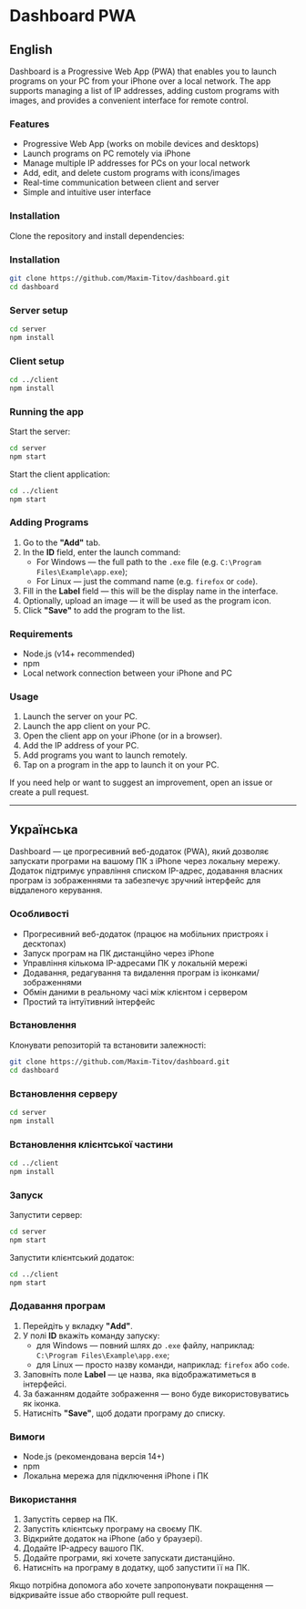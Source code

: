 # Dashboard PWA

## English

Dashboard is a Progressive Web App (PWA) that enables you to launch programs on your PC from your iPhone over a local network. The app supports managing a list of IP addresses, adding custom programs with images, and provides a convenient interface for remote control.

### Features

- Progressive Web App (works on mobile devices and desktops)
- Launch programs on PC remotely via iPhone
- Manage multiple IP addresses for PCs on your local network
- Add, edit, and delete custom programs with icons/images
- Real-time communication between client and server
- Simple and intuitive user interface

### Installation

Clone the repository and install dependencies:

### Installation

```bash
git clone https://github.com/Maxim-Titov/dashboard.git
cd dashboard
```

### Server setup

```bash
cd server
npm install
```

### Client setup

```bash
cd ../client
npm install
```

### Running the app

Start the server:

```bash
cd server
npm start
```

Start the client application:

```bash
cd ../client
npm start
```

### Adding Programs

1. Go to the **"Add"** tab.
2. In the **ID** field, enter the launch command:
   - For Windows — the full path to the `.exe` file (e.g. `C:\Program Files\Example\app.exe`);
   - For Linux — just the command name (e.g. `firefox` or `code`).
3. Fill in the **Label** field — this will be the display name in the interface.
4. Optionally, upload an image — it will be used as the program icon.
5. Click **"Save"** to add the program to the list.

### Requirements

- Node.js (v14+ recommended)
- npm
- Local network connection between your iPhone and PC

### Usage
1. Launch the server on your PC.
2. Launch the app client on your PC.
3. Open the client app on your iPhone (or in a browser).
4. Add the IP address of your PC.
5. Add programs you want to launch remotely.
6. Tap on a program in the app to launch it on your PC.

If you need help or want to suggest an improvement, open an issue or create a pull request.

---

## Українська

Dashboard — це прогресивний веб-додаток (PWA), який дозволяє запускати програми на вашому ПК з iPhone через локальну мережу. Додаток підтримує управління списком IP-адрес, додавання власних програм із зображеннями та забезпечує зручний інтерфейс для віддаленого керування.

### Особливості

- Прогресивний веб-додаток (працює на мобільних пристроях і десктопах)
- Запуск програм на ПК дистанційно через iPhone
- Управління кількома IP-адресами ПК у локальній мережі
- Додавання, редагування та видалення програм із іконками/зображеннями
- Обмін даними в реальному часі між клієнтом і сервером
- Простий та інтуїтивний інтерфейс

### Встановлення

Клонувати репозиторій та встановити залежності:

```bash
git clone https://github.com/Maxim-Titov/dashboard.git
cd dashboard
```

### Встановлення серверу

```bash
cd server
npm install
```

### Встановлення клієнтської частини

```bash
cd ../client
npm install
```

### Запуск

Запустити сервер:

```bash
cd server
npm start
```

Запустити клієнтський додаток:

```bash
cd ../client
npm start
```

### Додавання програм

1. Перейдіть у вкладку **"Add"**.
2. У полі **ID** вкажіть команду запуску:
   - для Windows — повний шлях до `.exe` файлу, наприклад: `C:\Program Files\Example\app.exe`;
   - для Linux — просто назву команди, наприклад: `firefox` або `code`.
3. Заповніть поле **Label** — це назва, яка відображатиметься в інтерфейсі.
4. За бажанням додайте зображення — воно буде використовуватись як іконка.
5. Натисніть **"Save"**, щоб додати програму до списку.

### Вимоги

- Node.js (рекомендована версія 14+)
- npm
- Локальна мережа для підключення iPhone і ПК

### Використання

1. Запустіть сервер на ПК.
2. Запустіть клієнтську програму на своєму ПК.
3. Відкрийте додаток на iPhone (або у браузері).
4. Додайте IP-адресу вашого ПК.
5. Додайте програми, які хочете запускати дистанційно.
6. Натисніть на програму в додатку, щоб запустити її на ПК.

Якщо потрібна допомога або хочете запропонувати покращення — відкривайте issue або створюйте pull request.
